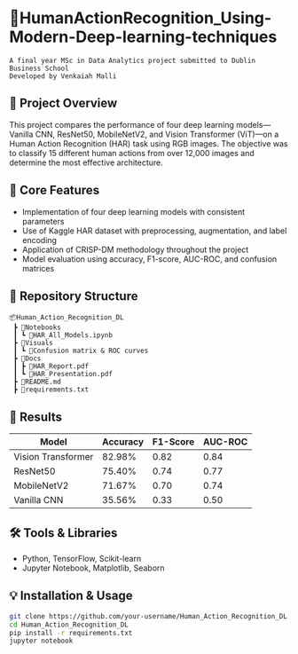 # 🧓HumanActionRecognition_Using-Modern-Deep-learning-techniques
    A final year MSc in Data Analytics project submitted to Dublin Business School
    Developed by Venkaiah Malli
## 📌 Project Overview

This project compares the performance of four deep learning models—Vanilla CNN, ResNet50, MobileNetV2, and Vision Transformer (ViT)—on a Human Action Recognition (HAR) task using RGB images. The objective was to classify 15 different human actions from over 12,000 images and determine the most effective architecture.

## 🧠 Core Features

- Implementation of four deep learning models with consistent parameters
- Use of Kaggle HAR dataset with preprocessing, augmentation, and label encoding
- Application of CRISP-DM methodology throughout the project
- Model evaluation using accuracy, F1-score, AUC-ROC, and confusion matrices
## 📁 Repository Structure

```
📦Human_Action_Recognition_DL
 ┣ 📂Notebooks
 ┃ ┗ 📜HAR_All_Models.ipynb
 ┣ 📂Visuals
 ┃ ┗ 📜Confusion matrix & ROC curves
 ┣ 📂Docs
 ┃ ┣ 📜HAR_Report.pdf
 ┃ ┗ 📜HAR_Presentation.pdf
 ┣ 📜README.md
 ┣ 📜requirements.txt
```
## 🧪 Results

| Model           | Accuracy | F1-Score | AUC-ROC |
|----------------|----------|----------|---------|
| Vision Transformer | 82.98%   | 0.82     | 0.84    |
| ResNet50        | 75.40%   | 0.74     | 0.77    |
| MobileNetV2     | 71.67%   | 0.70     | 0.74    |
| Vanilla CNN     | 35.56%   | 0.33     | 0.50    |

## 🛠️ Tools & Libraries

- Python, TensorFlow, Scikit-learn
- Jupyter Notebook, Matplotlib, Seaborn

## 💡 Installation & Usage

```bash
git clone https://github.com/your-username/Human_Action_Recognition_DL.git
cd Human_Action_Recognition_DL
pip install -r requirements.txt
jupyter notebook
```
